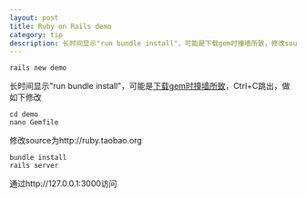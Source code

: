 ```yaml
---
layout: post
title: Ruby on Rails demo
category: tip
description: 长时间显示"run bundle install"，可能是下载gem时撞墙所致，修改source为http://ruby.taobao.org
---
```


    rails new demo

长时间显示"run bundle install"，可能是[下载gem时撞墙所致](http://ruby-china.org/topics/914 "run bundle install 卡住很久")，Ctrl+C跳出，做如下修改

    cd demo
    nano Gemfile

修改source为http://ruby.taobao.org

    bundle install
    rails server

通过http://127.0.0.1:3000访问